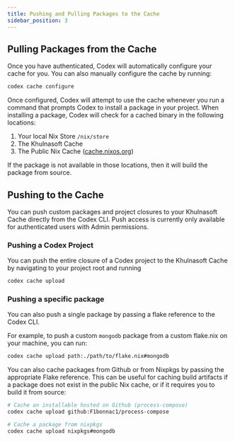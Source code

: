 ```yaml
---
title: Pushing and Pulling Packages to the Cache
sidebar_position: 3
---
```

## Pulling Packages from the Cache

Once you have authenticated, Codex will automatically configure your cache for you. You can also manually configure the cache by running:

```bash
codex cache configure 
```

Once configured, Codex will attempt to use the cache whenever you run a command that prompts Codex to install a package in your project. When installing a package, Codex will check for a cached binary in the following locations:

1. Your local Nix Store `/nix/store`
2. The Khulnasoft Cache
3. The Public Nix Cache ([cache.nixos.org](https://cache.nixos.org))

If the package is not available in those locations, then it will build the package from source. 

## Pushing to the Cache

You can push custom packages and project closures to your Khulnasoft Cache directly from the Codex CLI. Push access is currently only available for authenticated users with Admin permissions.

### **Pushing a Codex Project**

You can push the entire closure of a Codex project to the Khulnasoft Cache by navigating to your project root and running

```bash
codex cache upload
```

### Pushing a specific package

You can also push a single package by passing a flake reference to the Codex CLI. 

For example, to push a custom `mongodb` package from a custom flake.nix on your machine, you can run:

```bash
codex cache upload path:./path/to/flake.nix#mongodb
```

You can also cache packages from Github or from Nixpkgs by passing the appropriate Flake reference. This can be useful for caching build artifacts if a package does not exist in the public Nix cache, or if it requires you to build it from source:

```bash
# Cache an installable hosted on Github (process-compose)
codex cache upload github:F1bonnac1/process-compose

# Cache a package from nixpkgs
codex cache upload nixpkgs#mongodb
```